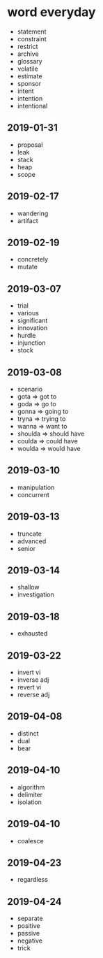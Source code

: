 # word everyday

- statement
- constraint
- restrict
- archive
- glossary
- volatile
- estimate
- sponsor
- intent
- intention
- intentional

## 2019-01-31

- proposal
- leak
- stack
- heap
- scope

## 2019-02-17

- wandering
- artifact

## 2019-02-19

- concretely
- mutate

## 2019-03-07

- trial
- various
- significant
- innovation
- hurdle
- injunction
- stock

## 2019-03-08

- scenario
- gota => got to
- goda => go to
- gonna => going to
- tryna => trying to
- wanna => want to
- shoulda => should have
- coulda => could have
- woulda => would have

## 2019-03-10

- manipulation
- concurrent

## 2019-03-13

- truncate
- advanced
- senior

## 2019-03-14

- shallow
- investigation

## 2019-03-18

- exhausted

## 2019-03-22

- invert vi
- inverse adj
- revert vi
- reverse adj

## 2019-04-08

- distinct
- dual
- bear

## 2019-04-10

- algorithm
- delimiter
- isolation

## 2019-04-10

- coalesce

## 2019-04-23

- regardless

## 2019-04-24

- separate
- positive
- passive
- negative
- trick